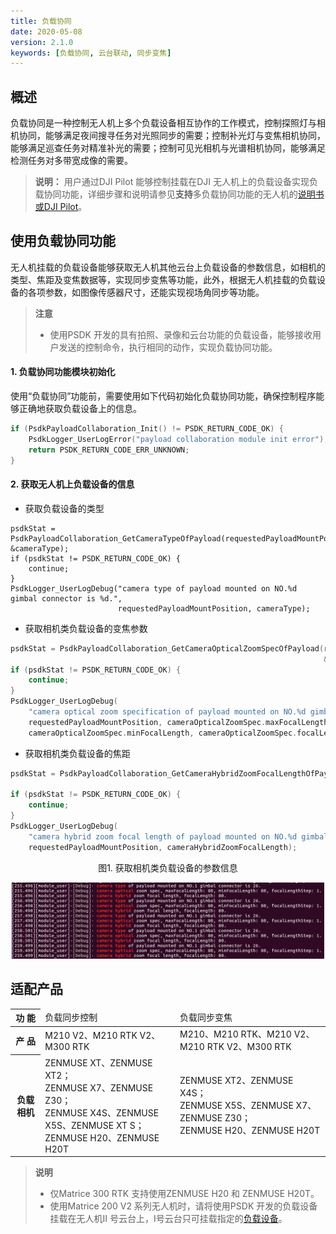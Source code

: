 ```yaml
---
title: 负载协同
date: 2020-05-08
version: 2.1.0
keywords: [负载协同, 云台联动, 同步变焦]
---
```

## 概述
负载协同是一种控制无人机上多个负载设备相互协作的工作模式，控制探照灯与相机协同，能够满足夜间搜寻任务对光照同步的需要；控制补光灯与变焦相机协同，能够满足巡查任务对精准补光的需要；控制可见光相机与光谱相机协同，能够满足检测任务对多带宽成像的需要。  

> **说明：** 用户通过DJI Pilot 能够控制挂载在DJI 无人机上的负载设备实现负载协同功能，详细步骤和说明请参见**支持**多负载协同功能的无人机的<a href="https://www.dji.com/cn/matrice-200-series-v2/info#downloads" target="_blank" rel="external">说明书或DJI Pilot</a>。

## 使用负载协同功能
无人机挂载的负载设备能够获取无人机其他云台上负载设备的参数信息，如相机的类型、焦距及变焦数据等，实现同步变焦等功能，此外，根据无人机挂载的负载设备的各项参数，如图像传感器尺寸，还能实现视场角同步等功能。   

> **注意** 
> * 使用PSDK 开发的具有拍照、录像和云台功能的负载设备，能够接收用户发送的控制命令，执行相同的动作，实现负载协同功能。

#### 1. 负载协同功能模块初始化
使用“负载协同”功能前，需要使用如下代码初始化负载协同功能，确保控制程序能够正确地获取负载设备上的信息。

```c
if (PsdkPayloadCollaboration_Init() != PSDK_RETURN_CODE_OK) {
    PsdkLogger_UserLogError("payload collaboration module init error");
    return PSDK_RETURN_CODE_ERR_UNKNOWN;
}
```

#### 2. 获取无人机上负载设备的信息

* 获取负载设备的类型
```
psdkStat = PsdkPayloadCollaboration_GetCameraTypeOfPayload(requestedPayloadMountPosition, &cameraType);
if (psdkStat != PSDK_RETURN_CODE_OK) {
    continue;
}
PsdkLogger_UserLogDebug("camera type of payload mounted on NO.%d gimbal connector is %d.",
                        requestedPayloadMountPosition, cameraType);
```

* 获取相机类负载设备的变焦参数

```c
psdkStat = PsdkPayloadCollaboration_GetCameraOpticalZoomSpecOfPayload(requestedPayloadMountPosition,
                                                                      &cameraOpticalZoomSpec);
if (psdkStat != PSDK_RETURN_CODE_OK) {
    continue;
}
PsdkLogger_UserLogDebug(
    "camera optical zoom specification of payload mounted on NO.%d gimbal connector, maxFocalLength: %d, minFocalLength: %d, focalLengthStep: %d.",
    requestedPayloadMountPosition, cameraOpticalZoomSpec.maxFocalLength,
    cameraOpticalZoomSpec.minFocalLength, cameraOpticalZoomSpec.focalLengthStep);
```

* 获取相机类负载设备的焦距

```c
psdkStat = PsdkPayloadCollaboration_GetCameraHybridZoomFocalLengthOfPayload(requestedPayloadMountPosition,
                                                                            &cameraHybridZoomFocalLength);
if (psdkStat != PSDK_RETURN_CODE_OK) {
    continue;
}
PsdkLogger_UserLogDebug(
    "camera hybrid zoom focal length of payload mounted on NO.%d gimbal connector, focalLength: %d.",
    requestedPayloadMountPosition, cameraHybridZoomFocalLength);
```

<div>
<div style="text-align: center"><p> 图1. 获取相机类负载设备的参数信息 </p>
</div>
<div style="text-align: center"><p><span>
      <img src="../../images/payload_collaboration_camera_info_push.png" width="500" alt/></span></p>
</div></div>

## 适配产品
<table id="t01">
  <thead>
    <tr>
      <th>功 能 </th>
      <td>负载同步控制</td>
      <td>负载同步变焦</td>
    </tr>
  </thead>
  <tbody>
    <tr>
      <th>产 品 </th>
      <td>M210 V2、M210 RTK V2、M300 RTK</td>
      <td>M210、M210 RTK、M210 V2、M210 RTK V2、M300 RTK</td>
    </tr>
    <tr>
      <th>负载相机</th>
      <td>ZENMUSE XT、ZENMUSE XT2；</br>ZENMUSE X7、ZENMUSE Z30；</br>ZENMUSE X4S、ZENMUSE X5S、ZENMUSE XT S；</br>ZENMUSE H20、ZENMUSE H20T</td>
      <td>ZENMUSE XT2、ZENMUSE X4S；</br>ZENMUSE X5S、ZENMUSE X7、ZENMUSE Z30；</br>ZENMUSE H20、ZENMUSE H20T</td>
    </tr>
  </tbody>
</table>

> **说明** 
> * 仅Matrice 300 RTK 支持使用ZENMUSE H20 和 ZENMUSE H20T。
> * 使用Matrice 200 V2 系列无人机时，请将使用PSDK 开发的负载设备挂载在无人机Ⅱ 号云台上，Ⅰ号云台只可挂载指定的<a href="#t01">负载设备</a>。  